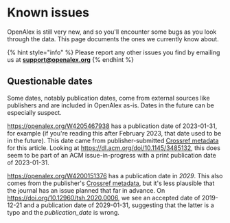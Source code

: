 # Known issues

OpenAlex is still very new, and so you'll encounter some bugs as you look through the data. This page documents the ones we currently know about.&#x20;

{% hint style="info" %}
&#x20;Please report any other issues you find by emailing us at **support@openalex.org**
{% endhint %}

## Questionable dates

Some dates, notably publication dates, come from external sources like publishers and are included in OpenAlex as-is. Dates in the future can be especially suspect.&#x20;

<https://openalex.org/W4205467938> has a publication date of 2023-01-31, for example (if you're reading this after February 2023, that date used to be in the future). This date came from publisher-submitted [Crossref metadata](https://api.crossref.org/v1/works/10.1145/3485132) for this article. Looking at <https://dl.acm.org/doi/10.1145/3485132>, this does seem to be part of an ACM issue-in-progress with a print publication date of 2023-01-31.

<https://openalex.org/W4200151376> has a publication date in *2029*. This also comes from the publisher's [Crossref metadata](https://api.crossref.org/v1/works/10.12960/tsh.2020.0006), but it's less plausible that the journal has an issue planned that far in advance. On <https://doi.org/10.12960/tsh.2020.0006>, we see an accepted date of 2019-12-21 and a publication date of 2029-01-31, suggesting that the latter is a typo and the *publication\_date* is wrong.&#x20;
